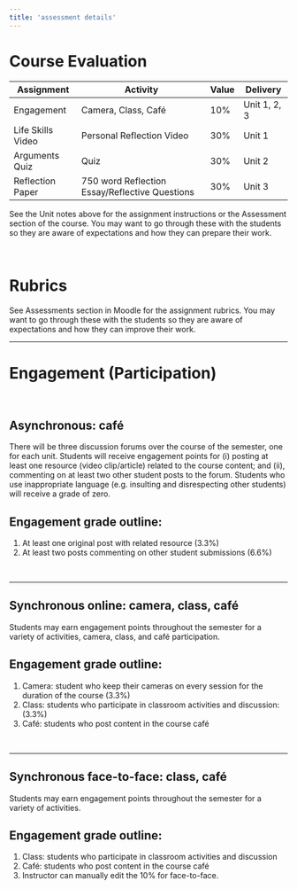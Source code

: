 ```yaml
---
title: 'assessment details'
---
```


# Course Evaluation


|Assignment |Activity |	Value |	Delivery |
|-----------|---------|-------|----------|
|Engagement | Camera, Class, Café  |	10% |	Unit 1, 2, 3|
|Life Skills Video	| Personal Reflection Video |	30% | Unit 1|
|Arguments Quiz | Quiz |	30%  |	Unit 2 |
|Reflection Paper	| 750 word Reflection Essay/Reflective Questions |	30%  |	Unit 3 |


See the Unit notes above for the assignment instructions or the Assessment section of the course. You may want to go through these with the students so they are aware of expectations and how they can prepare their work.

&nbsp;

# Rubrics

See Assessments section in Moodle for the assignment rubrics. You may want to go through these with the students so they are aware of expectations and how they can improve their work.

---

# Engagement (Participation)

&nbsp;


## Asynchronous: café  

There will be three discussion forums over the course of the semester, one for each unit. Students will receive engagement points for (i) posting at least one resource (video clip/article) related to the course content; and (ii), commenting on at least two other student posts to the forum. Students who use inappropriate language (e.g. insulting and disrespecting other students) will receive a grade of zero.  

## Engagement grade outline:  

1. At least one original post with related resource (3.3%)
2. At least two posts commenting on other student submissions (6.6%)

&nbsp;

---

## Synchronous online: camera, class, café  

Students may earn engagement points throughout the semester for a variety of activities, camera, class, and café participation.  

## Engagement grade outline:  

1. Camera: student who keep their cameras on every session for the duration of the course (3.3%)
2. Class: students who participate in classroom activities and discussion: (3.3%)  
3. Café: students who post content in the course café

&nbsp;

---

## Synchronous face-to-face: class, café

Students may earn engagement points throughout the semester for a variety of activities.  


## Engagement grade outline:  

1. Class: students who participate in classroom activities and discussion  
2. Café: students who post content in the course café  
3. Instructor can manually edit the 10% for face-to-face.
